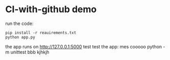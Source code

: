 # CI-with-github demo
 
run the code:

    pip install -r reauirements.txt
    python app.py

the app runs on http://127.0.0.1:5000
test
test the app:
mes cooooo
python -m unittest 
bbb
kjhkjh
